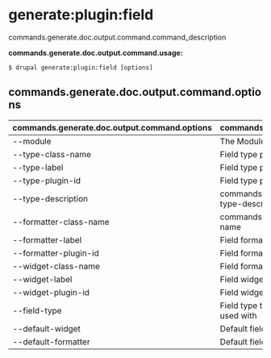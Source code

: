 # generate:plugin:field
commands.generate.doc.output.command.command_description

**commands.generate.doc.output.command.usage:**
```
$ drupal generate:plugin:field [options] 
```

## commands.generate.doc.output.command.options
commands.generate.doc.output.command.options | commands.generate.doc.output.command.details
-------|-------------
--module | The Module name.
--type-class-name | Field type plugin class name
--type-label | Field type plugin label
--type-plugin-id | Field type plugin id
--type-description | commands.generate.plugin.field.options.type-type-description
--formatter-class-name | commands.generate.plugin.field.options.class-name
--formatter-label | Field formatter plugin label
--formatter-plugin-id | Field formatter plugin id
--widget-class-name | Field formatter plugin class name
--widget-label | Field widget plugin label
--widget-plugin-id | Field widget plugin id
--field-type | Field type the formatter and widget plugin can be used with
--default-widget | Default field widget of the field type plugin
--default-formatter | Default field formatter of field type plugin

